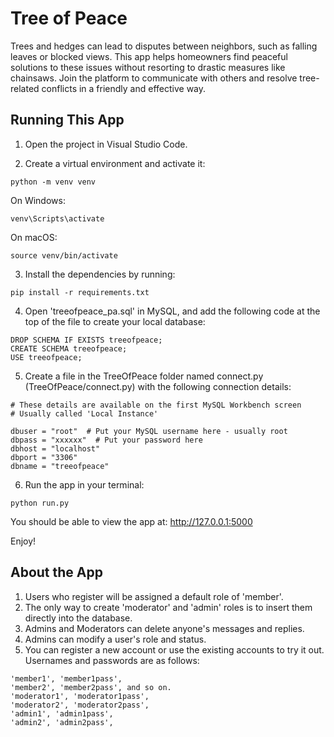 # Tree of Peace

Trees and hedges can lead to disputes between neighbors, such as falling leaves or blocked views. This app helps homeowners find peaceful solutions to these issues without resorting to drastic measures like chainsaws. Join the platform to communicate with others and resolve tree-related conflicts in a friendly and effective way.

## Running This App

1. Open the project in Visual Studio Code.

2. Create a virtual environment and activate it:

```
python -m venv venv
```

On Windows:

```
venv\Scripts\activate
```

On macOS:

```
source venv/bin/activate
```

3. Install the dependencies by running:

```
pip install -r requirements.txt
```

4. Open 'treeofpeace_pa.sql' in MySQL, and add the following code at the top of the file to create your local database:

```
DROP SCHEMA IF EXISTS treeofpeace;
CREATE SCHEMA treeofpeace;
USE treeofpeace;
```

5. Create a file in the TreeOfPeace folder named connect.py (TreeOfPeace/connect.py) with the following connection details:

```
# These details are available on the first MySQL Workbench screen
# Usually called 'Local Instance'

dbuser = "root"  # Put your MySQL username here - usually root
dbpass = "xxxxxx"  # Put your password here
dbhost = "localhost"
dbport = "3306"
dbname = "treeofpeace"
```

6. Run the app in your terminal:

```
python run.py
```

You should be able to view the app at: http://127.0.0.1:5000

Enjoy!

## About the App

1. Users who register will be assigned a default role of 'member'.
2. The only way to create 'moderator' and 'admin' roles is to insert them directly into the database.
3. Admins and Moderators can delete anyone's messages and replies.
4. Admins can modify a user's role and status.
5. You can register a new account or use the existing accounts to try it out. Usernames and passwords are as follows:

```
'member1', 'member1pass',
'member2', 'member2pass', and so on.
'moderator1', 'moderator1pass',
'moderator2', 'moderator2pass',
'admin1', 'admin1pass',
'admin2', 'admin2pass',
```
